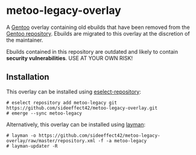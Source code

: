 # metoo-legacy-overlay

A [Gentoo](http://www.gentoo.org) overlay containing old ebuilds that
have been removed from the
[Gentoo repository](https://gitweb.gentoo.org/repo/gentoo.git).
Ebuilds are migrated to this overlay at the discretion of the
maintainer.

Ebuilds contained in this repository are outdated and likely to
contain **security vulnerabilities**.  USE AT YOUR OWN RISK!

## Installation

This overlay can be installed using
[eselect-repository](https://wiki.gentoo.org/wiki/Eselect/Repository):

```console
# eselect repository add metoo-legacy git https://github.com/sideeffect42/metoo-legacy-overlay.git
# emerge --sync metoo-legacy
```

Alternatively, this overlay can be installed using
[layman](https://wiki.gentoo.org/wiki/Layman):

```console
# layman -o https://github.com/sideeffect42/metoo-legacy-overlay/raw/master/repository.xml -f -a metoo-legacy
# layman-updater -R
```
